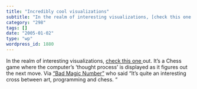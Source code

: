 ```yaml
---
title: "Incredibly cool visualizations"
subtitle: "In the realm of interesting visualizations, [check this one ](http://turbulence.org/spotlight/thinki..."
category: "298"
tags: []
date: "2005-01-02"
type: "wp"
wordpress_id: 1880
---
```

In the realm of interesting visualizations, [check this one ](http://turbulence.org/spotlight/thinking/chess.html)out. It’s a Chess game where the computer’s ‘thought process’ is displayed as it figures out the next move. 
Via [“Bad Magic Number”](http://www.mackmo.com/nick/blog/java/?permalink=ThinkingMachine4.txt) who said “It’s quite an interesting cross between art, programming and chess. “